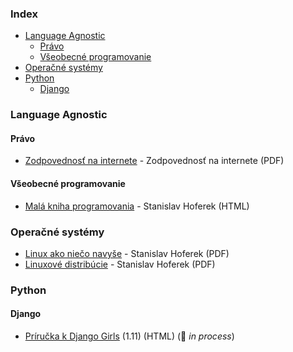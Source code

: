 ### Index

* [Language Agnostic](#language-agnostic)
    * [Právo](#pravo)
    * [Všeobecné programovanie](#vseobecne-programovanie)
* [Operačné systémy](#operacne-systemy)
* [Python](#python)
    * [Django](#django)


### Language Agnostic

#### Právo

* [Zodpovednosť na internete](https://knihy.nic.cz) - Zodpovednosť na internete (PDF)


#### Všeobecné programovanie

* [Malá kniha programovania](https://greenie.elist.sk/knihy/html/mala-kniha-programovania.html) - Stanislav Hoferek (HTML)


### Operačné systémy

* [Linux ako niečo navyše](https://greenie.elist.sk/knihy/linux-ako-nieco-navyse.pdf) - Stanislav Hoferek (PDF)
* [Linuxové distribúcie](https://greenie.elist.sk/knihy/linuxove-distribucie.pdf) - Stanislav Hoferek (PDF)


### Python

#### Django

* [Príručka k Django Girls](https://tutorial.djangogirls.org/sk/) (1.11) (HTML) (:construction: *in process*)
